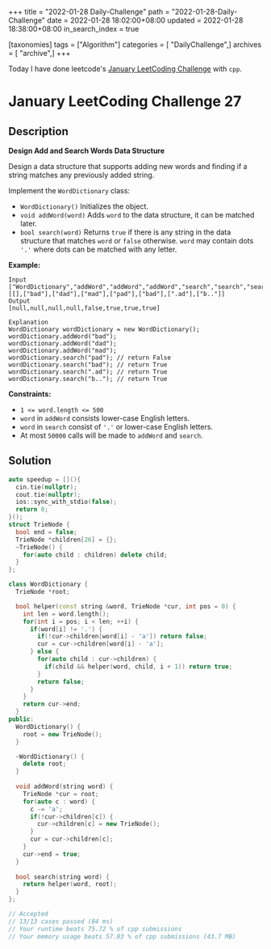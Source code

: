 +++
title = "2022-01-28 Daily-Challenge"
path = "2022-01-28-Daily-Challenge"
date = 2022-01-28 18:02:00+08:00
updated = 2022-01-28 18:38:00+08:00
in_search_index = true

[taxonomies]
tags = ["Algorithm"]
categories = [ "DailyChallenge",]
archives = [ "archive",]
+++

Today I have done leetcode's [January LeetCoding Challenge](https://leetcode.com/problems/design-add-and-search-words-data-structure/) with `cpp`.

<!-- more -->

# January LeetCoding Challenge 27

## Description

**Design Add and Search Words Data Structure**

Design a data structure that supports adding new words and finding if a string matches any previously added string.

Implement the `WordDictionary` class:

- `WordDictionary()` Initializes the object.
- `void addWord(word)` Adds `word` to the data structure, it can be matched later.
- `bool search(word)` Returns `true` if there is any string in the data structure that matches `word` or `false` otherwise. `word` may contain dots `'.'` where dots can be matched with any letter.

 

**Example:**

```
Input
["WordDictionary","addWord","addWord","addWord","search","search","search","search"]
[[],["bad"],["dad"],["mad"],["pad"],["bad"],[".ad"],["b.."]]
Output
[null,null,null,null,false,true,true,true]

Explanation
WordDictionary wordDictionary = new WordDictionary();
wordDictionary.addWord("bad");
wordDictionary.addWord("dad");
wordDictionary.addWord("mad");
wordDictionary.search("pad"); // return False
wordDictionary.search("bad"); // return True
wordDictionary.search(".ad"); // return True
wordDictionary.search("b.."); // return True
```

 

**Constraints:**

- `1 <= word.length <= 500`
- `word` in `addWord` consists lower-case English letters.
- `word` in `search` consist of `'.'` or lower-case English letters.
- At most `50000` calls will be made to `addWord` and `search`.

## Solution

``` cpp
auto speedup = [](){
  cin.tie(nullptr);
  cout.tie(nullptr);
  ios::sync_with_stdio(false);
  return 0;
}();
struct TrieNode {
  bool end = false;
  TrieNode *children[26] = {};
  ~TrieNode() {
    for(auto child : children) delete child;
  }
};

class WordDictionary {
  TrieNode *root;

  bool helper(const string &word, TrieNode *cur, int pos = 0) {
    int len = word.length();
    for(int i = pos; i < len; ++i) {
      if(word[i] != '.') {
        if(!cur->children[word[i] - 'a']) return false;
        cur = cur->children[word[i] - 'a'];
      } else {
        for(auto child : cur->children) {
          if(child && helper(word, child, i + 1)) return true;
        }
        return false;
      }
    }
    return cur->end;
  }
public:
  WordDictionary() {
    root = new TrieNode();
  }

  ~WordDictionary() {
    delete root;
  }
  
  void addWord(string word) {
    TrieNode *cur = root;
    for(auto c : word) {
      c -= 'a';
      if(!cur->children[c]) {
        cur->children[c] = new TrieNode();
      }
      cur = cur->children[c];
    }
    cur->end = true;
  }
  
  bool search(string word) {
    return helper(word, root);
  }
};

// Accepted
// 13/13 cases passed (84 ms)
// Your runtime beats 75.72 % of cpp submissions
// Your memory usage beats 57.03 % of cpp submissions (43.7 MB)
```
